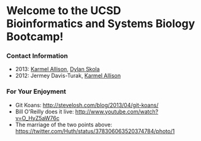 # Welcome to the UCSD Bioinformatics and Systems Biology Bootcamp!


### Contact Information
* 2013: [Karmel Allison](https://github.com/karmel), [Dylan Skola](https://github.com/phageghost)
* 2012: Jermey Davis-Turak, [Karmel Allison](https://github.com/karmel)

### For Your Enjoyment
* Git Koans: http://stevelosh.com/blog/2013/04/git-koans/
* Bill O'Reilly does it live: http://www.youtube.com/watch?v=O_HyZ5aW76c
* The marriage of the two points above: https://twitter.com/Huth/status/378306063520374784/photo/1

